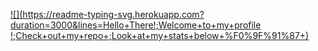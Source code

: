 [![](https://readme-typing-svg.herokuapp.com?duration=3000&lines=Hello+There!;Welcome+to+my+profile !;Check+out+my+repo+;Look+at+my+stats+below+%F0%9F%91%87+)](https://itspi3141.github.io)  

